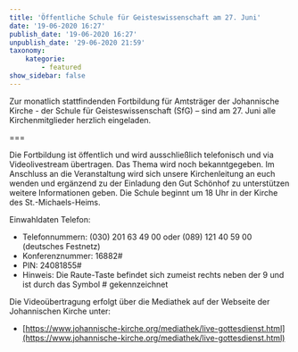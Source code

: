```yaml
---
title: 'Öffentliche Schule für Geisteswissenschaft am 27. Juni'
date: '19-06-2020 16:27'
publish_date: '19-06-2020 16:27'
unpublish_date: '29-06-2020 21:59'
taxonomy:
    kategorie:
        - featured
show_sidebar: false
---
```


Zur monatlich stattfindenden Fortbildung für Amtsträger der Johannische Kirche - der Schule für Geisteswissenschaft (SfG) – sind am 27. Juni alle Kirchenmitglieder herzlich eingeladen. 

===

Die Fortbildung ist öffentlich und wird ausschließlich telefonisch und via Videolivestream übertragen. Das Thema wird noch bekanntgegeben. Im Anschluss an die Veranstaltung wird sich unsere Kirchenleitung an euch wenden und ergänzend zu der Einladung den Gut Schönhof zu unterstützen weitere Informationen geben. Die Schule beginnt um 18 Uhr in der Kirche des St.-Michaels-Heims.

Einwahldaten Telefon:

* Telefonnummern: (030) 201 63 49 00 oder (089) 121 40 59 00 (deutsches Festnetz)
* Konferenznummer: 16882#
* PIN: 24081855#
* Hinweis: Die Raute-Taste befindet sich zumeist rechts neben der 9 und ist durch das Symbol # gekennzeichnet

Die Videoübertragung erfolgt über die Mediathek auf der Webseite der Johannischen Kirche unter:
* [https://www.johannische-kirche.org/mediathek/live-gottesdienst.html](https://www.johannische-kirche.org/mediathek/live-gottesdienst.html)
